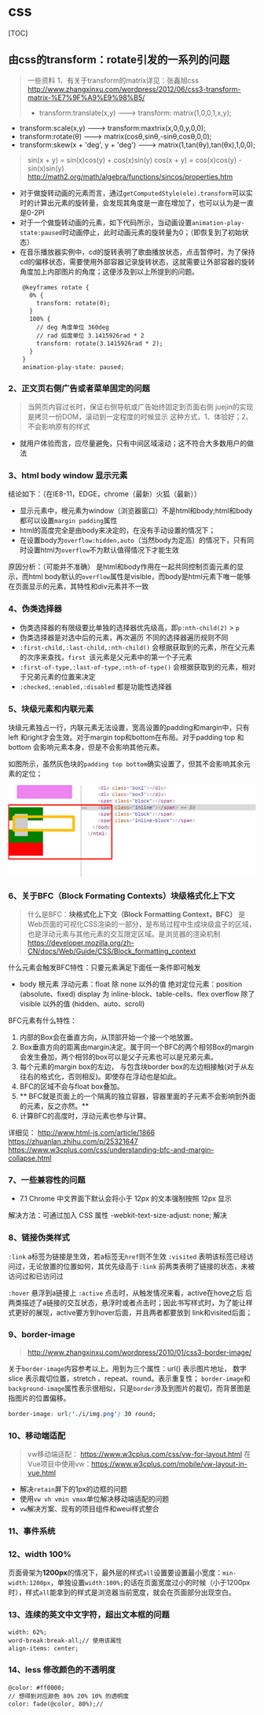 # css

[TOC]

## 由css的transform：rotate引发的一系列的问题
> 一些资料
> 1、有关于transform的matrix详见：张鑫旭css
> http://www.zhangxinxu.com/wordpress/2012/06/css3-transform-matrix-%E7%9F%A9%E9%98%B5/
>
> * transform:translate(x,y)  ---> transform: matrix(1,0,0,1,x,y);
* transform:scale(x,y) ---> transform:maxtrix(x,0,0,y,0,0);
* transform:rotate(θ) ---> matrix(cosθ,sinθ,-sinθ,cosθ,0,0);
* transform:skew(x + 'deg', y + 'deg') ---> matrix(1,tan(θy),tan(θx),1,0,0);

> sin(x + y) = sin(x)cos(y) + cos(x)sin(y)
cos(x + y) = cos(x)cos(y) -sin(x)sin(y)
http://math2.org/math/algebra/functions/sincos/properties.htm


* 对于做旋转动画的元素而言，通过`getComputedStyle(ele).transform`可以实时的计算出元素的旋转量，会发现其角度是一直在增加了，也可以认为是一直是0-2PI
* 对于一个做旋转动画的元素，如下代码所示，当动画设置`animation-play-state:paused`时动画停止，此时动画元素的旋转量为0；（即恢复到了初始状态）
* 在音乐播放器实例中，cd的旋转表明了歌曲播放状态，点击暂停时，为了保持cd的偏移状态，需要使用外部容器记录旋转状态，这就需要让外部容器的旋转角度加上内部图片的角度；这便涉及到以上所提到的问题。
```
    @keyframes rotate {
      0% {
        transform: rotate(0);
      }
      100% {
        // deg 角度单位 360deg
        // rad 弧度单位 3.1415926rad * 2
        transform: rotate(3.1415926rad * 2);
      }
    }
    animation-play-state: paused;
```

### 2、正文页右侧广告或者菜单固定的问题
> 当网页内容过长时，保证右侧导航或广告始终固定到页面右侧
> juejin的实现是拷贝一份DOM，滚动到一定程度的时候显示
> 这种方式，1、体验好；2、不会影响原有的样式

* 就用户体验而言，应尽量避免，只有中间区域滚动；这不符合大多数用户的做法

### 3、html body window 显示元素
结论如下：（在IE8-11，EDGE，chrome（最新）火狐（最新））
* 显示元素中，根元素为window（浏览器窗口）不是html和body;html和body都可以设置`margin padding`属性
* html的高度完全是由body来决定的，在没有手动设置的情况下；
* 在设置body为`overflow:hidden,auto`（当然body为定高）的情况下，只有同时设置html为`overflow`不为默认值得情况下才能生效

原因分析：（可能并不准确）
是html和body作用在一起共同控制页面元素的显示，而html body默认的`overflow`属性是visible，而body是html元素下唯一能够在页面显示的元素，其特性和div元素并不一致


### 4、伪类选择器

* 伪类选择器的有限级要比单独的选择器优先级高，即`p:nth-child(2)` > `p`
* 伪类选择器是对选中后的元素，再次遍历 不同的选择器遍历规则不同
* `:first-child,:last-child,:nth-child()` 会根据获取到的元素，所在父元素的次序来查找，`first `该元素是父元素中的第一个子元素
* `:first-of-type,:last-of-type,:nth-of-type()` 会根据获取到的元素，相对于兄弟元素的位置来决定
* `:checked,:enabled,:disabled` 都是功能性选择器


### 5、块级元素和内联元素
块级元素独占一行，内联元素无法设置，宽高设置的padding和margin中，只有left 和right才会生效。对于margin top和bottom在布局。对于padding top 和bottom 会影响元素本身，但是不会影响其他元素。

如图所示，虽然灰色块的`padding top bottom`确实设置了，但其不会影响其余元素的定位；

![bfc实例](./imgs/bfc.png)

### 6、关于BFC（Block Formating Contexts）块级格式化上下文
> 什么是BFC：**块格式化上下文（Block Formatting Context，BFC）** 是Web页面的可视化CSS渲染的一部分，是布局过程中生成块级盒子的区域，也是浮动元素与其他元素的交互限定区域。是浏览器的渲染机制
https://developer.mozilla.org/zh-CN/docs/Web/Guide/CSS/Block_formatting_context

什么元素会触发BFC特性：只要元素满足下面任一条件即可触发 
*	body 根元素
		浮动元素：float 除 none 以外的值
		绝对定位元素：position (absolute、fixed)
		display 为 inline-block、table-cells、flex
		overflow 除了 visible 以外的值 (hidden、auto、scroll)

BFC元素有什么特性：
1.  内部的Box会在垂直方向，从顶部开始一个接一个地放置。
2.  Box垂直方向的距离由margin决定。属于同一个BFC的两个相邻Box的margin会发生叠加，两个相邻的box可以是父子元素也可以是兄弟元素。
3.  每个元素的margin box的左边， 与包含块border box的左边相接触(对于从左往右的格式化，否则相反)。即使存在浮动也是如此。
4.  BFC的区域不会与float box叠加。
5. ** BFC就是页面上的一个隔离的独立容器，容器里面的子元素不会影响到外面的元素，反之亦然。**
6.  计算BFC的高度时，浮动元素也参与计算。


详细见：
http://www.html-js.com/article/1866
https://zhuanlan.zhihu.com/p/25321647
https://www.w3cplus.com/css/understanding-bfc-and-margin-collapse.html

### 7、一些兼容性的问题

- 7.1  Chrome 中文界面下默认会将小于 12px 的文本强制按照 12px 显示

解决方法：可通过加入 CSS 属性 -webkit-text-size-adjust: none; 解决


### 8、链接伪类样式
`:link` a标签为链接是生效，若a标签无`href`则不生效
`:visited`  表明该标签已经访问过，无论放置的位置如何，其优先级高于`:link`
前两类表明了链接的状态，未被访问过和已访问过

`:hover` 悬浮到a链接上
`:active` 点击时，从触发情况来看，active在hove之后
后两类描述了a链接的交互状态，悬浮时或者点击时；因此书写样式时，为了能让样式更好的展现，active要方到hover后面，并且两者都要放到 link和visited后面；

### 9、border-image 

> http://www.zhangxinxu.com/wordpress/2010/01/css3-border-image/


关于`border-image`内容参考以上。用到为三个属性：url() 表示图片地址， 数字slice 表示裁切位置，stretch 、repeat、round。表示重复性；
`border-image`和`background-image`属性表示很相似，只是`border`涉及到图片的裁切，而背景图是指图片的位置偏移。
```css
border-image: url('./i/img.png') 30 round;
```

### 10、移动端适配

> vw移动端适配： https://www.w3cplus.com/css/vw-for-layout.html
> 在Vue项目中使用vw：https://www.w3cplus.com/mobile/vw-layout-in-vue.html

- 解决`retain`屏下的1px的边框的问题
- 使用`vw vh vmin vmax`单位解决移动端适配的问题
- `vw`解决方案、现有的项目组件和weui样式整合

### 11、事件系统


### 12、width 100%

页面骨架为**1200px**的情况下，最外层的样式`all`设置要设置最小宽度：`min-width:1200px`，单独设置`width:100%;`的话在页面宽度过小的时候（小于1200px时），样式`all`能拿到的样式是浏览器当前宽度，就会在页面部分出现空白。

### 13、连续的英文中文字符，超出文本框的问题
```
width: 62%;
word-break:break-all;// 使用该属性
align-items: center;
```


### 14、less 修改颜色的不透明度
```less
@color: #ff0000;
// 想得到对应颜色 80% 20% 10% 的透明度
color: fade(@color, 80%);// 
```
